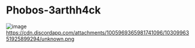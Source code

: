 # Phobos-3arthh4ck
![image](https://user-images.githubusercontent.com/88916121/196032332-a3dc7750-f78c-434c-9c9c-f4fb7e1bc903.png)
https://cdn.discordapp.com/attachments/1005969365981741096/1030996351925899294/unknown.png
